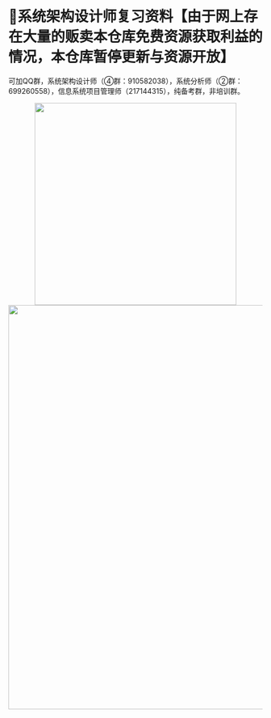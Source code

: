 ﻿# :100:系统架构设计师复习资料【由于网上存在大量的贩卖本仓库免费资源获取利益的情况，本仓库暂停更新与资源开放】
 
 
 可加QQ群，系统架构设计师（④群：910582038），系统分析师（②群：699260558），信息系统项目管理师（217144315），纯备考群，非培训群。



<div align="center">
  <kbd><img src="https://raw.githubusercontent.com/xxlllq/system_architect/master/files.png" width=400 />
    </kbd>
   </div>

<div align="center">
  <kbd><img src="https://raw.githubusercontent.com/xxlllq/system_architect/master/rq.png" width=800 />
    </kbd>
   </div>